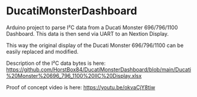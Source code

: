 # DucatiMonsterDashboard
Arduino project to parse I²C data from a Ducati Monster 696/796/1100 Dashboard. This data is then send via UART to an Nextion Display.

This way the original display of the Ducati Monster 696/796/1100 can be easily replaced and modified.

Description of the I²C data bytes is here: https://github.com/HorstBox84/DucatiMonsterDashboard/blob/main/Ducati%20Monster%20696_796_1100%20IIC%20Display.xlsx

Proof of concept video is here: https://youtu.be/okvaCjY8tiw
